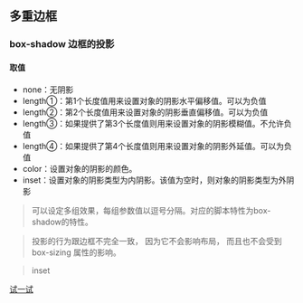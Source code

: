 ## 多重边框

### box-shadow 边框的投影

#### 取值

- none：无阴影
- length①：第1个长度值用来设置对象的阴影水平偏移值。可以为负值
- length②：第2个长度值用来设置对象的阴影垂直偏移值。可以为负值
- length③：如果提供了第3个长度值则用来设置对象的阴影模糊值。不允许负值
- length④：如果提供了第4个长度值则用来设置对象的阴影外延值。可以为负值
- color：设置对象的阴影的颜色。
- inset：设置对象的阴影类型为内阴影。该值为空时，则对象的阴影类型为外阴影

> 可以设定多组效果，每组参数值以逗号分隔。对应的脚本特性为box-shadow的特性。

> 投影的行为跟边框不完全一致， 因为它不会影响布局， 而且也不会受到 box-sizing 属性的影响。

> inset

[试一试](play.csssecrets.io/multiple-borders)